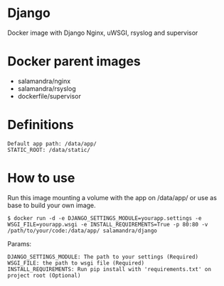 # Django

Docker image with Django Nginx, uWSGI, rsyslog and supervisor

# Docker parent images

- salamandra/nginx
- salamandra/rsyslog
- dockerfile/supervisor

# Definitions

    Default app path: /data/app/
    STATIC_ROOT: /data/static/

# How to use

Run this image mounting a volume with the app on /data/app/ or use as base to build your own image.

    $ docker run -d -e DJANGO_SETTINGS_MODULE=yourapp.settings -e WSGI_FILE=yourapp.wsgi -e INSTALL_REQUIREMENTS=True -p 80:80 -v /path/to/your/code:/data/app/ salamandra/django

Params:

    DJANGO_SETTINGS_MODULE: The path to your settings (Required)
    WSGI_FILE: the path to wsgi file (Required)
    INSTALL_REQUIREMENTS: Run pip install with 'requirements.txt' on project root (Optional) 

